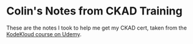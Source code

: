 # Colin's Notes from CKAD Training

These are the notes I took to help me get my CKAD cert, taken from the [KodeKloud course on Udemy](https://www.udemy.com/course/certified-kubernetes-application-developer/).